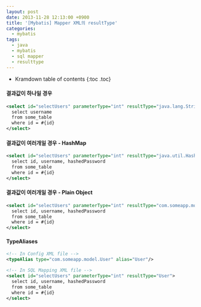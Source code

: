 ```yaml
---
layout: post
date: 2013-11-28 12:13:00 +0900
title: '[Mybatis] Mapper XML의 resultType'
categories:
  - mybatis
tags:
  - java
  - mybatis
  - sql mapper
  - resulttype
---
```


* Kramdown table of contents
{:toc .toc}

#### 결과값이 하나일 경우

```xml
<select id="selectUsers" parameterType="int" resultType="java.lang.String">
  select username
  from some_table
  where id = #{id}
</select>
```

#### 결과값이 여러개일 경우 - HashMap

```xml
<select id="selectUsers" parameterType="int" resultType="java.util.HashMap">
  select id, username, hashedPassword
  from some_table
  where id = #{id}
</select>
```

#### 결과값이 여러개일 경우 - Plain Object

```xml
<select id="selectUsers" parameterType="int" resultType="com.someapp.model.User">
  select id, username, hashedPassword
  from some_table
  where id = #{id}
</select>
```

#### TypeAliases

```xml
<!-- In Config XML file -->
<typeAlias type="com.someapp.model.User" alias="User"/>

<!-- In SQL Mapping XML file -->
<select id="selectUsers" parameterType="int" resultType="User">
  select id, username, hashedPassword
  from some_table
  where id = #{id}
</select>
```
